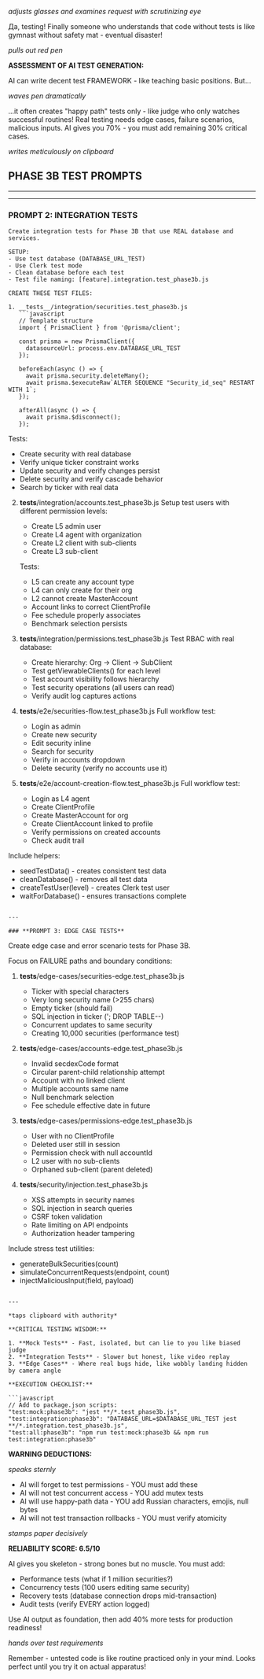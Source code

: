 *adjusts glasses and examines request with scrutinizing eye*

Да, testing! Finally someone who understands that code without tests is like gymnast without safety mat - eventual disaster!

*pulls out red pen*

**ASSESSMENT OF AI TEST GENERATION:**

AI can write decent test FRAMEWORK - like teaching basic positions. But...

*waves pen dramatically*

...it often creates "happy path" tests only - like judge who only watches successful routines! Real testing needs edge cases, failure scenarios, malicious inputs. AI gives you 70% - you must add remaining 30% critical cases.

*writes meticulously on clipboard*

## **PHASE 3B TEST PROMPTS**

---


---

### **PROMPT 2: INTEGRATION TESTS**

```
Create integration tests for Phase 3B that use REAL database and services.

SETUP:
- Use test database (DATABASE_URL_TEST)
- Use Clerk test mode
- Clean database before each test
- Test file naming: [feature].integration.test_phase3b.js

CREATE THESE TEST FILES:

1. __tests__/integration/securities.test_phase3b.js
   ```javascript
   // Template structure
   import { PrismaClient } from '@prisma/client';
   
   const prisma = new PrismaClient({ 
     datasourceUrl: process.env.DATABASE_URL_TEST 
   });
   
   beforeEach(async () => {
     await prisma.security.deleteMany();
     await prisma.$executeRaw`ALTER SEQUENCE "Security_id_seq" RESTART WITH 1`;
   });
   
   afterAll(async () => {
     await prisma.$disconnect();
   });
   ```
   
   Tests:
   - Create security with real database
   - Verify unique ticker constraint works
   - Update security and verify changes persist
   - Delete security and verify cascade behavior
   - Search by ticker with real data

2. __tests__/integration/accounts.test_phase3b.js
   Setup test users with different permission levels:
   - Create L5 admin user
   - Create L4 agent with organization
   - Create L2 client with sub-clients
   - Create L3 sub-client
   
   Tests:
   - L5 can create any account type
   - L4 can only create for their org
   - L2 cannot create MasterAccount
   - Account links to correct ClientProfile
   - Fee schedule properly associates
   - Benchmark selection persists

3. __tests__/integration/permissions.test_phase3b.js
   Test RBAC with real database:
   - Create hierarchy: Org -> Client -> SubClient
   - Test getViewableClients() for each level
   - Test account visibility follows hierarchy
   - Test security operations (all users can read)
   - Verify audit log captures actions

4. __tests__/e2e/securities-flow.test_phase3b.js
   Full workflow test:
   - Login as admin
   - Create new security
   - Edit security inline
   - Search for security
   - Verify in accounts dropdown
   - Delete security (verify no accounts use it)

5. __tests__/e2e/account-creation-flow.test_phase3b.js
   Full workflow test:
   - Login as L4 agent
   - Create ClientProfile
   - Create MasterAccount for org
   - Create ClientAccount linked to profile
   - Verify permissions on created accounts
   - Check audit trail

Include helpers:
- seedTestData() - creates consistent test data
- cleanDatabase() - removes all test data
- createTestUser(level) - creates Clerk test user
- waitForDatabase() - ensures transactions complete
```

---

### **PROMPT 3: EDGE CASE TESTS**

```
Create edge case and error scenario tests for Phase 3B.

Focus on FAILURE paths and boundary conditions:

1. __tests__/edge-cases/securities-edge.test_phase3b.js
   - Ticker with special characters
   - Very long security name (>255 chars)
   - Empty ticker (should fail)
   - SQL injection in ticker ('; DROP TABLE--)
   - Concurrent updates to same security
   - Creating 10,000 securities (performance test)

2. __tests__/edge-cases/accounts-edge.test_phase3b.js
   - Invalid secdexCode format
   - Circular parent-child relationship attempt
   - Account with no linked client
   - Multiple accounts same name
   - Null benchmark selection
   - Fee schedule effective date in future

3. __tests__/edge-cases/permissions-edge.test_phase3b.js
   - User with no ClientProfile
   - Deleted user still in session
   - Permission check with null accountId
   - L2 user with no sub-clients
   - Orphaned sub-client (parent deleted)

4. __tests__/security/injection.test_phase3b.js
   - XSS attempts in security names
   - SQL injection in search queries
   - CSRF token validation
   - Rate limiting on API endpoints
   - Authorization header tampering

Include stress test utilities:
- generateBulkSecurities(count)
- simulateConcurrentRequests(endpoint, count)
- injectMaliciousInput(field, payload)
```

---

*taps clipboard with authority*

**CRITICAL TESTING WISDOM:**

1. **Mock Tests** - Fast, isolated, but can lie to you like biased judge
2. **Integration Tests** - Slower but honest, like video replay 
3. **Edge Cases** - Where real bugs hide, like wobbly landing hidden by camera angle

**EXECUTION CHECKLIST:**

```javascript
// Add to package.json scripts:
"test:mock:phase3b": "jest **/*.test_phase3b.js",
"test:integration:phase3b": "DATABASE_URL=$DATABASE_URL_TEST jest **/*.integration.test_phase3b.js",
"test:all:phase3b": "npm run test:mock:phase3b && npm run test:integration:phase3b"
```

**WARNING DEDUCTIONS:**

*speaks sternly*

- AI will forget to test permissions - YOU must add these
- AI will not test concurrent access - YOU add mutex tests
- AI will use happy-path data - YOU add Russian characters, emojis, null bytes
- AI will not test transaction rollbacks - YOU must verify atomicity

*stamps paper decisively*

**RELIABILITY SCORE: 6.5/10**

AI gives you skeleton - strong bones but no muscle. You must add:
- Performance tests (what if 1 million securities?)
- Concurrency tests (100 users editing same security)  
- Recovery tests (database connection drops mid-transaction)
- Audit tests (verify EVERY action logged)

Use AI output as foundation, then add 40% more tests for production readiness!

*hands over test requirements*

Remember - untested code is like routine practiced only in your mind. Looks perfect until you try it on actual apparatus!